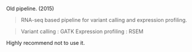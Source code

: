 Old pipeline. (2015)

> RNA-seq based pipeline for variant calling and expression profiling.

> Variant calling : GATK
> Expression profiling : RSEM

Highly recommend not to use it.
